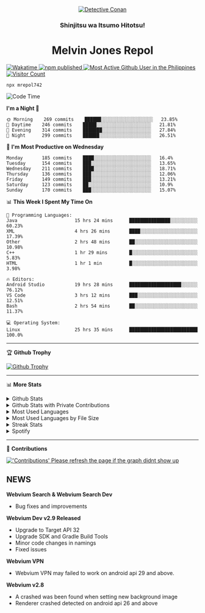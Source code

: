 <p align="center">

<a href="https://mrepol742.github.io">
  <img alt="Detective Conan" src="https://mrepol742-gif-randomizer.vercel.app/api/" /> 
  </a> 
  <h3 align="center">Shinjitsu wa Itsumo Hitotsu!</h3>
  <h1 align="center">Melvin Jones Repol</h1>
  <a href="https://mrepol742.github.io">
   <img alt="Wakatime" src="https://github.com/mrepol742/mrepol742/actions/workflows/README.yml/badge.svg" /> 
  <img alt="npm published" src="https://github.com/mrepol742/mrepol742/actions/workflows/npmjs.yml/badge.svg"/>
    <img alt="Most Active Github User in the Philippines" src="https://enibdhv97zm33sz.m.pipedream.net" /> 
     <img alt="Visitor Count" src="https://visitor-badge.glitch.me/badge?page_id=mrepol742" /> 
  </a>
</p>

~~~
npx mrepol742
~~~

[comment]: <> (This is a automated generated Data from github action workflow)
[comment]: <> (START OF GENERATED DATA)

<!--START_SECTION:waka-->
![Code Time](http://img.shields.io/badge/Code%20Time-0%20secs-blue)

**I'm a Night 🦉** 

```text
🌞 Morning    269 commits    ██████░░░░░░░░░░░░░░░░░░░   23.85% 
🌆 Daytime    246 commits    █████░░░░░░░░░░░░░░░░░░░░   21.81% 
🌃 Evening    314 commits    ███████░░░░░░░░░░░░░░░░░░   27.84% 
🌙 Night      299 commits    ██████░░░░░░░░░░░░░░░░░░░   26.51%

```
📅 **I'm Most Productive on Wednesday** 

```text
Monday       185 commits    ████░░░░░░░░░░░░░░░░░░░░░   16.4% 
Tuesday      154 commits    ███░░░░░░░░░░░░░░░░░░░░░░   13.65% 
Wednesday    211 commits    ████░░░░░░░░░░░░░░░░░░░░░   18.71% 
Thursday     136 commits    ███░░░░░░░░░░░░░░░░░░░░░░   12.06% 
Friday       149 commits    ███░░░░░░░░░░░░░░░░░░░░░░   13.21% 
Saturday     123 commits    ██░░░░░░░░░░░░░░░░░░░░░░░   10.9% 
Sunday       170 commits    ███░░░░░░░░░░░░░░░░░░░░░░   15.07%

```


📊 **This Week I Spent My Time On** 

```text
💬 Programming Languages: 
Java                     15 hrs 24 mins      ███████████████░░░░░░░░░░   60.23% 
XML                      4 hrs 26 mins       ████░░░░░░░░░░░░░░░░░░░░░   17.39% 
Other                    2 hrs 48 mins       ██░░░░░░░░░░░░░░░░░░░░░░░   10.98% 
C++                      1 hr 29 mins        █░░░░░░░░░░░░░░░░░░░░░░░░   5.83% 
HTML                     1 hr 1 min          █░░░░░░░░░░░░░░░░░░░░░░░░   3.98%

🔥 Editors: 
Android Studio           19 hrs 28 mins      ███████████████████░░░░░░   76.12% 
VS Code                  3 hrs 12 mins       ███░░░░░░░░░░░░░░░░░░░░░░   12.51% 
Bash                     2 hrs 54 mins       ██░░░░░░░░░░░░░░░░░░░░░░░   11.37%

💻 Operating System: 
Linux                    25 hrs 35 mins      █████████████████████████   100.0%

```


<!--END_SECTION:waka-->

[comment]: <> (END OF GENERATED DATA)

<p>
  
  <hr>

🏆 **Github Trophy**
  
<a href="https://mrepol742.github.io">
<img alt="Github Trophy" src="https://github-profile-trophy.vercel.app/?username=mrepol742&theme=gruvbox">
</a>
</p>

<p>
  
   <hr>

📊 **More Stats**
  
<details>
  <summary>Github Stats</summary>
  <br>
  <a href="https://mrepol742.github.io">
  <img alt="Github Stats" src="https://github-readme-stats.vercel.app/api?username=mrepol742&show_icons=true&count_private=true&theme=gruvbox&include_all_commits=true">
</a>  
  
</details> 
  
  <details>
  <summary>Github Stats with Private Contributions</summary>
  <br>
 <a href="https://mrepol742.github.io">
<img alt="Github Stats with Private Contributions" src="https://mrepol742.github.io/github-stats/generated/overview.svg">
</a>
</details>
  
<details>
  <summary>Most Used Languages</summary>
  <br>
 <a href="https://mrepol742.github.io">
<img alt="Most Used Languages" src="https://github-readme-stats.vercel.app/api/top-langs/?username=mrepol742&layout=compact&include_all_commits=true&&count_private=true&langs_count=20&theme=gruvbox">
</a>
</details>

 <details>
  <summary>Most Used Languages by File Size</summary>
  <br>
 <a href="https://mrepol742.github.io">
<img alt="Most Used Languages by File Size" src="https://mrepol742.github.io/github-stats/generated/languages.svg">
</a>
</details>

<details>
  <summary>Streak Stats</summary>
  <br>
<a href="https://mrepol742.github.io">
<img alt="'Streak Stats' Please refresh the page if the stats didnt show up" src="https://mrepol742-streak-stats.herokuapp.com/?user=mrepol742&theme=gruvbox">
</a>
</p>
</details>
<details>
  <summary>Spotify</summary>
  <br>
<a href="https://mrepol742.github.io">
<img alt="Spotify" src="https://spotify-recently-played-readme.vercel.app/api?user=7xx9e7hwq1qyown0m4ut78pcz&count=10&unique=true">
</a>
</p>
</details>

 <hr>

📜 **Contributions**
  
<a href="https://mrepol742.github.io">
<img alt="'Contributions' Please refresh the page if the graph didnt show up" src="https://mrepol742-activity-graph.herokuapp.com/graph?username=mrepol742&theme=github&hide_border=true">
</a>
</p>


## NEWS
**Webvium Search & Webvium Search Dev**
- Bug fixes and improvements

**Webvium Dev v2.9 Released**
- Upgrade to Target API 32
- Upgrade SDK and Gradle Build Tools
- Minor code changes in namings
- Fixed issues

**Webvium VPN**
- Webvium VPN may failed to work on android api 29 and above.

**Webvium v2.8**
- A crashed was been found when setting new background image
- Renderer crashed detected on android api 26 and above
